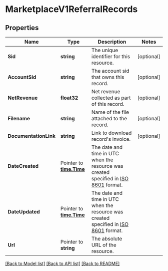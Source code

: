 # MarketplaceV1ReferralRecords

## Properties

Name | Type | Description | Notes
------------ | ------------- | ------------- | -------------
**Sid** | **string** | The unique identifier for this resource. |[optional] 
**AccountSid** | **string** | The account sid that owns this record. |[optional] 
**NetRevenue** | **float32** | Net revenue collected as part of this record. |[optional] 
**Filename** | **string** | Name of the file attached to the record. |[optional] 
**DocumentationLink** | **string** | Link to download record's invoice. |[optional] 
**DateCreated** | Pointer to [**time.Time**](time.Time.md) | The date and time in UTC when the resource was created specified in [ISO 8601](https://en.wikipedia.org/wiki/ISO_8601) format. |
**DateUpdated** | Pointer to [**time.Time**](time.Time.md) | The date and time in UTC when the resource was created specified in [ISO 8601](https://en.wikipedia.org/wiki/ISO_8601) format. |
**Url** | Pointer to **string** | The absolute URL of the resource. |

[[Back to Model list]](../README.md#documentation-for-models) [[Back to API list]](../README.md#documentation-for-api-endpoints) [[Back to README]](../README.md)


